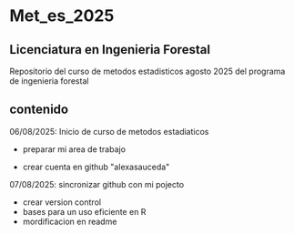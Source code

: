 # Met_es_2025
## Licenciatura en Ingenieria Forestal 

Repositorio del curso de metodos estadisticos agosto 2025 del programa de ingenieria forestal 

## contenido

06/08/2025: Inicio de curso de metodos estadiaticos 
 + preparar mi area de trabajo 
 - crear cuenta en github "alexasauceda"
 
 07/08/2025: sincronizar github con mi pojecto 
 + crear version control 
 + bases para un uso eficiente en R 
 + mordificacion en readme